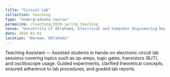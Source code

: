```yaml
---
title: "Circuit Lab"
collection: teaching
type: "Undergraduate course"
permalink: /teaching/2020-spring-teaching
venue: "University of Oklahoma, Electrical and Computer Engineering Department"
date: 2020-01-01
location: "Norman, Oklahoma"
---
```


Teaching Assistant — Assisted students in hands-on electronic circuit lab sessions covering topics such as op-amps, logic gates, transistors (BJT), and oscilloscope usage. Guided experiments, clarified theoretical concepts, ensured adherence to lab procedures, and graded lab reports.